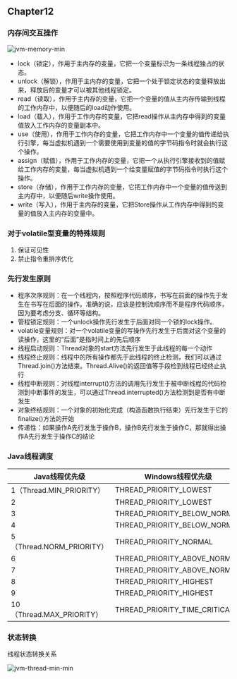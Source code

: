## Chapter12

### 内存间交互操作
![jvm-memory-min](https://www.wailian.work/images/2019/04/23/jvm-memory-min.png)

- lock（锁定），作用于主内存的变量，它把一个变量标识为一条线程独占的状态。
- unlock（解锁），作用于主内存的变量，它把一个处于锁定状态的变量释放出来，释放后的变量才可以被其他线程锁定。
- read（读取），作用于主内存的变量，它把一个变量的值从主内存传输到线程的工作内存中，以便随后的load动作使用。
- load（载入），作用于工作内存的变量，它把read操作从主内存中得到的变量值放入工作内存的变量副本中。
- use（使用），作用于工作内存的变量，它把工作内存中一个变量的值传递给执行引擎，每当虚拟机遇到一个需要使用到变量的值的字节码指令时就会执行这个操作。
- assign（赋值），作用于工作内存的变量，它把一个从执行引擎接收到的值赋给工作内存的变量，每当虚拟机遇到一个给变量赋值的字节码指令时执行这个操作。
- store（存储），作用于工作内存的变量，它把工作内存中一个变量的值传送到主内存中，以便随后write操作使用。
- write（写入），作用于主内存的变量，它把Store操作从工作内存中得到的变量的值放入主内存的变量中。

### 对于volatile型变量的特殊规则
1. 保证可见性
1. 禁止指令重排序优化

### 先行发生原则
- 程序次序规则：在一个线程内，按照程序代码顺序，书写在前面的操作先于发生在书写在后面的操作。准确的说，应该是控制流顺序而不是程序代码顺序，因为要考虑分支、循环等结构。
- 管程锁定规则：一个unlock操作先行发生于后面对同一个锁的lock操作。
- volatile变量规则：对一个volatile变量的写操作先行发生于后面对这个变量的读操作，这里的“后面”是指时间上的先后顺序
- 线程启动规则：Thread对象的start方法先行发生于此线程的每一个动作
- 线程终止规则：线程中的所有操作都先于此线程的终止检测，我们可以通过Thread.join()方法结束。Thread.Alive()的返回值等手段检到线程已经终止执行
- 线程中断规则：对线程interrupt()方法的调用先行发生于被中断线程的代码检测到中断事件的发生，可以通过Thread.interrupted()方法检测到是否有中断发生
- 对象终结规则：一个对象的初始化完成（构造函数执行结束）先行发生于它的finalize()方法的开始
- 传递性：如果操作A先行发生于操作B，操作B先行发生于操作C，那就得出操作A先行发生于操作C的结论

### Java线程调度

Java线程优先级 | Windows线程优先级
-----|-----
1（Thread.MIN_PRIORITY） | THREAD_PRIORITY_LOWEST
2 | THREAD_PRIORITY_LOWEST
3 | THREAD_PRIORITY_BELOW_NORMAL
4 | THREAD_PRIORITY_BELOW_NORMAL
5（Thread.NORM_PRIORITY） | THREAD_PRIORITY_NORMAL
6 | THREAD_PRIORITY_ABOVE_NORMAL
7 | THREAD_PRIORITY_ABOVE_NORMAL
8 | THREAD_PRIORITY_HIGHEST
9 | THREAD_PRIORITY_HIGHEST
10（Thread.MAX_PRIORITY） | THREAD_PRIORITY_TIME_CRITICAL

### 状态转换
线程状态转换关系

![jvm-thread-min-min](https://www.wailian.work/images/2019/04/23/jvm-thread-min-min.png)